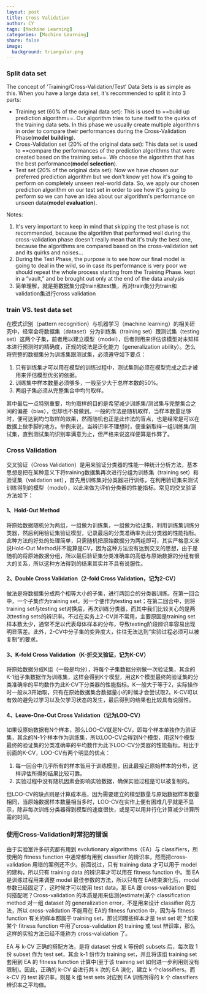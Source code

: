 ```yaml
---
layout: post
title: Cross Validation
author: CY
tags: [Machine Learning]
categories: [Machine Learning]
share: false
image:
  background: triangular.png 
---
```




### Split data set

The concept of 'Training/Cross-Validation/Test' Data Sets is as simple as this. When you have a large data set, it's recommended to split it into 3 parts:        

- Training set (60% of the original data set): This is used to ==build up prediction algorithm==. Our algorithm tries to tune itself to the quirks of the training data sets. In this phase we usually create multiple algorithms in order to compare their performances during the Cross-Validation Phase(**model building**).
- Cross-Validation set (20% of the original data set): This data set is used to ==compare the performances of the prediction algorithms that were created based on the training set==. We choose the algorithm that has the best performance(**model selection**).
- Test set (20% of the original data set): Now we have chosen our preferred prediction algorithm but we don't know yet how it's going to perform on completely unseen real-world data. So, we apply our chosen prediction algorithm on our test set in order to see how it's going to perform so we can have an idea about our algorithm's performance on unseen data(**model evaluation**).

Notes:       

1. It's very important to keep in mind that skipping the test phase is not recommended, because the algorithm that performed well during the cross-validation phase doesn't really mean that it's truly the best one, because the algorithms are compared based on the cross-validation set and its quirks and noises...              
2. During the Test Phase, the purpose is to see how our final model is going to deal in the wild, so in case its performance is very poor we should repeat the whole process starting from the Training Phase. kept in a “vault,” and be brought out only at the end of the data analysis              
3. 简单理解，就是把数据集分成train和test集，再对train集分为train和validation集进行cross validation                




### train VS. test data set

在模式识别（pattern recognition）与机器学习（machine learning）的相关研究中，经常会将数据集（dataset）分为训练集（training set）跟测试集（testing set）这两个子集，前者用以建立模型（model），后者则用来评估该模型对未知样本进行预测时的精确度，正规的说法是泛化能力（generalization ability）。怎么将完整的数据集分为训练集跟测试集，必须遵守如下要点：    

1. 只有训练集才可以用在模型的训练过程中，测试集则必须在模型完成之后才被用来评估模型优劣的依据。   
2. 训练集中样本数量必须够多，一般至少大于总样本数的50%。   
3. 两组子集必须从完整集合中均匀取样。                                

其中最后一点特别重要，均匀取样的目的是希望减少训练集/测试集与完整集合之间的偏差（bias），但却也不易做到。一般的作法是随机取样，当样本数量足够时，便可达到均匀取样的效果，然而随机也正是此作法的盲点，也是经常是可以在数据上做手脚的地方。举例来说，当辨识率不理想时，便重新取样一组训练集/测试集，直到测试集的识别率满意为止，但严格来说这样便算是作弊了。 



### Cross Validation

交叉验证（Cross Validation）是用来验证分类器的性能一种统计分析方法，基本思想是把在某种意义下将training数据集再次进行分组为训练集（training set）和验证集（validation set），首先用训练集对分类器进行训练，在利用验证集来测试训练得到的模型（model），以此来做为评价分类器的性能指标。常见的交叉验证方法如下：

#### 1、Hold-Out Method

将原始数据随机分为两组，一组做为训练集，一组做为验证集，利用训练集训练分类器，然后利用验证集验证模型，记录最后的分类准确率为此分类器的性能指标。此种方法的好处的处理简单，只需随机把原始数据分为两组即可，其实严格意义来说Hold-Out Method并不能算是CV，因为这种方法没有达到交叉的思想，由于是随机的将原始数据分组，所以最后验证集分类准确率的高低与原始数据的分组有很大的关系，所以这种方法得到的结果其实并不具有说服性。

#### 2、Double Cross Validation（2-fold Cross Validation，记为2-CV）

做法是将数据集分成两个相等大小的子集，进行两回合的分类器训练。在第一回合中，一个子集作为training set，另一个便作为testing set；在第二回合中，则将training set与testing set对换后，再次训练分类器，而其中我们比较关心的是两次testing sets的辨识率。不过在实务上2-CV并不常用，主要原因是training set样本数太少，通常不足以代表母体样本的分布，导致testing阶段辨识率容易出现明显落差。此外，2-CV中分子集的变异度大，往往无法达到“实验过程必须可以被复制”的要求。

#### 3、K-fold Cross Validation（K-折交叉验证，记为K-CV）

将原始数据分成K组（一般是均分），将每个子集数据分别做一次验证集，其余的K-1组子集数据作为训练集，这样会得到K个模型，用这K个模型最终的验证集的分类准确率的平均数作为此K-CV下分类器的性能指标。K一般大于等于2，实际操作时一般从3开始取，只有在原始数据集合数据量小的时候才会尝试取2。K-CV可以有效的避免过学习以及欠学习状态的发生，最后得到的结果也比较具有说服性。

#### 4、Leave-One-Out Cross Validation（记为LOO-CV）

如果设原始数据有N个样本，那么LOO-CV就是N-CV，即每个样本单独作为验证集，其余的N-1个样本作为训练集，所以LOO-CV会得到N个模型，用这N个模型最终的验证集的分类准确率的平均数作为此下LOO-CV分类器的性能指标。相比于前面的K-CV，LOO-CV有两个明显的优点：

1. 每一回合中几乎所有的样本皆用于训练模型，因此最接近原始样本的分布，这样评估所得的结果比较可靠。         
2. 实验过程中没有随机因素会影响实验数据，确保实验过程是可以被复制的。               

但LOO-CV的缺点则是计算成本高，因为需要建立的模型数量与原始数据样本数量相同，当原始数据样本数量相当多时，LOO-CV在实作上便有困难几乎就是不显示，除非每次训练分类器得到模型的速度很快，或是可以用并行化计算减少计算所需的时间。



### **使用Cross-Validation时常犯的错误**

由于实验室许多研究都有用到 evolutionary algorithms（EA）与 classifiers，所使用的 fitness function 中通常都有用到 classifier 的辨识率，然而把cross-validation 用错的案例还不少。前面说过，只有 training data 才可以用于 model 的建构，所以只有 training data 的辨识率才可以用在 fitness function 中。而 EA 是训练过程用来调整 model 最佳参数的方法，所以只有在 EA结束演化后，model 参数已经固定了，这时候才可以使用 test data。那 EA 跟 cross-validation 要如何搭配呢？Cross-validation 的本质是用来估测(estimate)某个 classification method 对一组 dataset 的 generalization error，不是用来设计 classifier 的方法，所以 cross-validation 不能用在 EA的 fitness function 中，因为与 fitness function 有关的样本都属于 training set，那试问哪些样本才是 test set 呢？如果某个 fitness function 中用了cross-validation 的 training 或 test 辨识率，那么这样的实验方法已经不能称为 cross-validation 了。 

EA 与 k-CV 正确的搭配方法，是将 dataset 分成 k 等份的 subsets 后，每次取 1份 subset 作为 test set，其余 k-1 份作为 training set，并且将该组 training set 套用到 EA 的 fitness function 计算中(至于该 training set 如何进一步利用则没有限制)。因此，正确的 k-CV 会进行共 k 次的 EA 演化，建立 k 个classifiers。而 k-CV 的 test 辨识率，则是 k 组 test sets 对应到 EA 训练所得的 k 个 classifiers 辨识率之平均值。